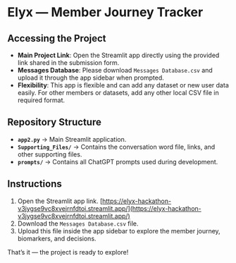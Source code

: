 # Elyx — Member Journey Tracker

## Accessing the Project

* **Main Project Link**: Open the Streamlit app directly using the provided link shared in the submission form.
* **Messages Database**: Please download `Messages Database.csv` and upload it through the app sidebar when prompted.
* **Flexibility**: This app is flexible and can add any dataset or new user data easily. For other members or datasets, add any other local CSV file in required format.

## Repository Structure

* **`app2.py`** → Main Streamlit application.
* **`Supporting_Files/`** → Contains the conversation word file, links, and other supporting files.
* **`prompts/`** → Contains all ChatGPT prompts used during development.


## Instructions

1. Open the Streamlit app link. [https://elyx-hackathon-v3jygse9vc8xvejrnfdtoi.streamlit.app/](https://elyx-hackathon-v3jygse9vc8xvejrnfdtoi.streamlit.app/)
2. Download the `Messages Database.csv` file.
3. Upload this file inside the app sidebar to explore the member journey, biomarkers, and decisions.

That’s it — the project is ready to explore!
